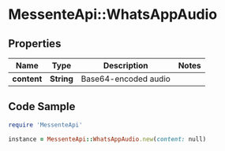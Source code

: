 # MessenteApi::WhatsAppAudio

## Properties

Name | Type | Description | Notes
------------ | ------------- | ------------- | -------------
**content** | **String** | Base64-encoded audio | 

## Code Sample

```ruby
require 'MessenteApi'

instance = MessenteApi::WhatsAppAudio.new(content: null)
```


